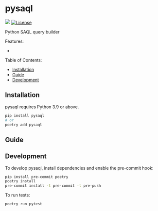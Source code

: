 # pysaql
[![](https://img.shields.io/pypi/v/pysaql.svg)](https://pypi.org/pypi/pysaql/) [![License](https://img.shields.io/badge/License-BSD%203--Clause-blue.svg)](https://opensource.org/licenses/BSD-3-Clause)

Python SAQL query builder

Features:

- <!-- list of features -->

Table of Contents:

- [Installation](#installation)
- [Guide](#guide)
- [Development](#development)

## Installation

pysaql requires Python 3.9 or above.

```bash
pip install pysaql
# or
poetry add pysaql
```

## Guide

<!-- Subsections explaining how to use the package -->

## Development

To develop pysaql, install dependencies and enable the pre-commit hook:

```bash
pip install pre-commit poetry
poetry install
pre-commit install -t pre-commit -t pre-push
```

To run tests:

```bash
poetry run pytest
```
